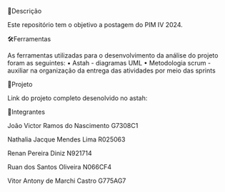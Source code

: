 📌Descrição

Este repositório tem o objetivo a postagem do PIM IV 2024.

🛠️Ferramentas

As ferramentas utilizadas para o desenvolvimento da análise do projeto foram as seguintes:
• Astah - diagramas UML
• Metodologia scrum - auxiliar na organização da entrega das atividades por meio das sprints

🔗Projeto

Link do projeto completo desenolvido no astah:

🔗Integrantes

João Victor Ramos do Nascimento                                      G7308C1

Nathalia Jacque Mendes Lima                                          R025063

Renan Pereira Diniz                                                  N921714

Ruan dos Santos Oliveira                                             N066CF4

Vitor Antony de Marchi Castro                                        G775AG7

